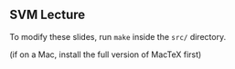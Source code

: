 ## SVM Lecture

To modify these slides, run `make` inside the `src/` directory.

(if on a Mac, install the full version of MacTeX first)

